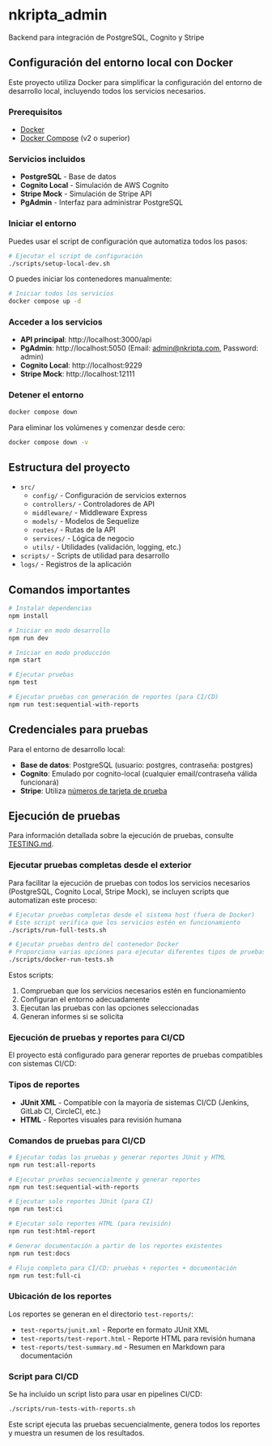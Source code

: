 # nkripta_admin

Backend para integración de PostgreSQL, Cognito y Stripe

## Configuración del entorno local con Docker

Este proyecto utiliza Docker para simplificar la configuración del entorno de desarrollo local, incluyendo todos los servicios necesarios.

### Prerequisitos

- [Docker](https://docs.docker.com/get-docker/)
- [Docker Compose](https://docs.docker.com/compose/install/) (v2 o superior)

### Servicios incluidos

- **PostgreSQL** - Base de datos
- **Cognito Local** - Simulación de AWS Cognito
- **Stripe Mock** - Simulación de Stripe API
- **PgAdmin** - Interfaz para administrar PostgreSQL

### Iniciar el entorno

Puedes usar el script de configuración que automatiza todos los pasos:

```bash
# Ejecutar el script de configuración
./scripts/setup-local-dev.sh
```

O puedes iniciar los contenedores manualmente:

```bash
# Iniciar todos los servicios
docker compose up -d
```

### Acceder a los servicios

- **API principal**: http://localhost:3000/api
- **PgAdmin**: http://localhost:5050 (Email: admin@nkripta.com, Password: admin)
- **Cognito Local**: http://localhost:9229
- **Stripe Mock**: http://localhost:12111

### Detener el entorno

```bash
docker compose down
```

Para eliminar los volúmenes y comenzar desde cero:

```bash
docker compose down -v
```

## Estructura del proyecto

- `src/`
  - `config/` - Configuración de servicios externos
  - `controllers/` - Controladores de API
  - `middleware/` - Middleware Express
  - `models/` - Modelos de Sequelize
  - `routes/` - Rutas de la API
  - `services/` - Lógica de negocio
  - `utils/` - Utilidades (validación, logging, etc.)
- `scripts/` - Scripts de utilidad para desarrollo
- `logs/` - Registros de la aplicación

## Comandos importantes

```bash
# Instalar dependencias
npm install

# Iniciar en modo desarrollo
npm run dev

# Iniciar en modo producción
npm start

# Ejecutar pruebas
npm test

# Ejecutar pruebas con generación de reportes (para CI/CD)
npm run test:sequential-with-reports
```

## Credenciales para pruebas

Para el entorno de desarrollo local:

- **Base de datos**: PostgreSQL (usuario: postgres, contraseña: postgres)
- **Cognito**: Emulado por cognito-local (cualquier email/contraseña válida funcionará)
- **Stripe**: Utiliza [números de tarjeta de prueba](https://stripe.com/docs/testing)

## Ejecución de pruebas

Para información detallada sobre la ejecución de pruebas, consulte [TESTING.md](TESTING.md).

### Ejecutar pruebas completas desde el exterior

Para facilitar la ejecución de pruebas con todos los servicios necesarios (PostgreSQL, Cognito Local, Stripe Mock), se incluyen scripts que automatizan este proceso:

```bash
# Ejecutar pruebas completas desde el sistema host (fuera de Docker)
# Este script verifica que los servicios estén en funcionamiento
./scripts/run-full-tests.sh

# Ejecutar pruebas dentro del contenedor Docker
# Proporciona varias opciones para ejecutar diferentes tipos de pruebas
./scripts/docker-run-tests.sh
```

Estos scripts:
1. Comprueban que los servicios necesarios estén en funcionamiento
2. Configuran el entorno adecuadamente
3. Ejecutan las pruebas con las opciones seleccionadas
4. Generan informes si se solicita

### Ejecución de pruebas y reportes para CI/CD

El proyecto está configurado para generar reportes de pruebas compatibles con sistemas CI/CD:

### Tipos de reportes

- **JUnit XML** - Compatible con la mayoría de sistemas CI/CD (Jenkins, GitLab CI, CircleCI, etc.)
- **HTML** - Reportes visuales para revisión humana

### Comandos de pruebas para CI/CD

```bash
# Ejecutar todas las pruebas y generar reportes JUnit y HTML
npm run test:all-reports

# Ejecutar pruebas secuencialmente y generar reportes
npm run test:sequential-with-reports

# Ejecutar solo reportes JUnit (para CI)
npm run test:ci

# Ejecutar solo reportes HTML (para revisión)
npm run test:html-report

# Generar documentación a partir de los reportes existentes
npm run test:docs

# Flujo completo para CI/CD: pruebas + reportes + documentación
npm run test:full-ci
```

### Ubicación de los reportes

Los reportes se generan en el directorio `test-reports/`:

- `test-reports/junit.xml` - Reporte en formato JUnit XML
- `test-reports/test-report.html` - Reporte HTML para revisión humana
- `test-reports/test-summary.md` - Resumen en Markdown para documentación

### Script para CI/CD

Se ha incluido un script listo para usar en pipelines CI/CD:

```bash
./scripts/run-tests-with-reports.sh
```

Este script ejecuta las pruebas secuencialmente, genera todos los reportes y muestra un resumen de los resultados.
